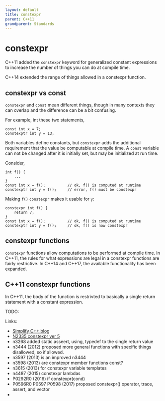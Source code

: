 ```yaml
---
layout: default
title: constexpr
parent: C++11
grandparent: Standards
---
```

# constexpr

C++11 added the `constexpr` keyword for generalized constant expressions to increase the number of things you can do at compile time.

C++14 extended the range of things allowed in a constexpr function.

## constexpr vs const

`constexpr` and `const` mean different things, though in many contexts they can overlap and the difference can be a bit confusing.

For example, int these two statements,

    const int x = 7;
    constexptr int y = 13;

Both variables define constants, but `constexpr` adds the additional requirement
that the value be computable at compile time.
A `const` variable can not be changed after it is initially set,
but may be initialized at run time.

Consider,

    int f() {
        ...
    }
    const int x = f();          // ok, f() is computed at runtime
    constexptr int y = f();     // error, f() must be constexpr

Making `f()` `constexpr` makes it usable for `y`:

    constexpr int f() {
        return 7;
    }
    const int x = f();          // ok, f() is computed at runtime
    constexptr int y = f();     // ok, f() is now constexpr

## constexpr functions

`constexpr` functions allow computations to be performed at compile time.
In C++11, the rules for what expressions are legal in a constexpr functions
are fairly restrictive.
In C++14 and C++17, the available functionality has been expanded.

## C++11 constexpr functions

In C++11, the body of the function is restrivted to basically a single return statement
with a constant expression.

TODO:

Links:

* [Simplify C++ blog](http://arne-mertz.de/2016/06/constexpr/)
* [N2335 constexpr ver 5](http://www.open-std.org/jtc1/sc22/wg21/docs/papers/2007/n2235.pdf)
* n3268 added static asseert, using, typedef to the single return value
* n3444 (2012) proposed more general functions with specific things disallowed, so if allowed.
* n3597 (2013) is an improved n3444
* n3598 (2013) are constexpr member functions const?
* n3615 (2013) for constexpr variable templates
* n4487 (2015) constexpr lambdas
* P0292R0 (2016) if constexpr(cond)
* P0596R0 P0597 P0598 (2017) proposed constexpr() operator, trace, assert, and vector
* 
